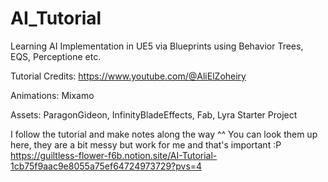 # AI_Tutorial
 Learning AI Implementation in UE5 via Blueprints using Behavior Trees, EQS, Perceptione etc.

 Tutorial Credits: https://www.youtube.com/@AliElZoheiry

 Animations: Mixamo

 Assets: ParagonGideon, InfinityBladeEffects, Fab, Lyra Starter Project

 I follow the tutorial and make notes along the way ^^
 You can look them up here, they are a bit messy but work for me and that's important :P
 https://guiltless-flower-f6b.notion.site/AI-Tutorial-1cb75f9aac9e8055a75ef64724973729?pvs=4
